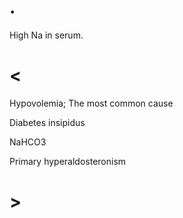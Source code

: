 # .

High Na in serum.

# <

Hypovolemia; The most common cause

Diabetes insipidus

NaHCO3

Primary hyperaldosteronism

# >
